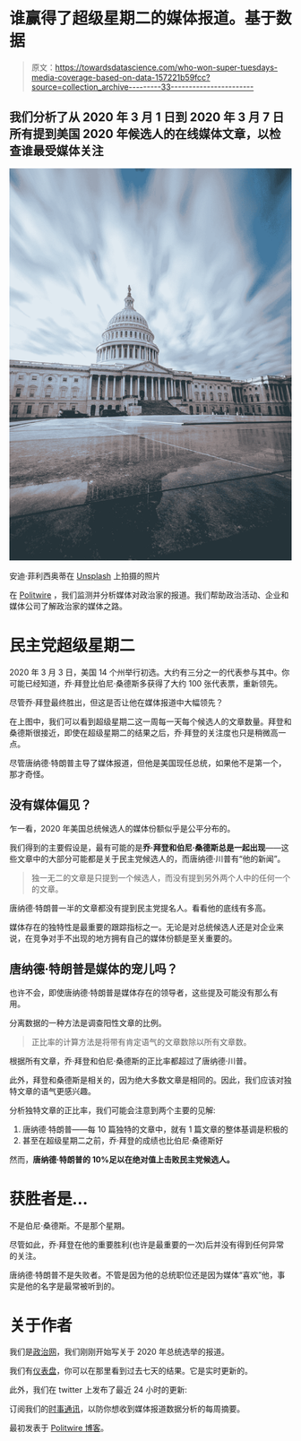 # 谁赢得了超级星期二的媒体报道。基于数据

> 原文：<https://towardsdatascience.com/who-won-super-tuesdays-media-coverage-based-on-data-157221b59fcc?source=collection_archive---------33----------------------->

## 我们分析了从 2020 年 3 月 1 日到 2020 年 3 月 7 日所有提到美国 2020 年候选人的在线媒体文章，以检查谁最受媒体关注

![](img/31c9ae86e9a8c55a8cbbd343cae5ce6a.png)

安迪·菲利西奥蒂在 [Unsplash](https://unsplash.com?utm_source=medium&utm_medium=referral) 上拍摄的照片

在 [Politwire](https://politwire.com/) ，我们监测并分析媒体对政治家的报道。我们帮助政治活动、企业和媒体公司了解政治家的媒体之路。

# 民主党超级星期二

2020 年 3 月 3 日，美国 14 个州举行初选。大约有三分之一的代表参与其中。你可能已经知道，乔·拜登比伯尼·桑德斯多获得了大约 100 张代表票，重新领先。

尽管乔·拜登最终胜出，但这是否让他在媒体报道中大幅领先？

在上图中，我们可以看到超级星期二这一周每一天每个候选人的文章数量。拜登和桑德斯很接近，即使在超级星期二的结果之后，乔·拜登的关注度也只是稍微高一点。

尽管唐纳德·特朗普主导了媒体报道，但他是美国现任总统，如果他不是第一个，那才奇怪。

## 没有媒体偏见？

乍一看，2020 年美国总统候选人的媒体份额似乎是公平分布的。

我们得到的主要假设是，最有可能的是**乔·拜登和伯尼·桑德斯总是一起出现**——这些文章中的大部分可能都是关于民主党候选人的，而唐纳德·川普有“他的新闻”。

> 独一无二的文章是只提到一个候选人，而没有提到另外两个人中的任何一个的文章。

唐纳德·特朗普一半的文章都没有提到民主党提名人。看看他的底线有多高。

媒体存在的独特性是最重要的跟踪指标之一。无论是对总统候选人还是对企业来说，在竞争对手不出现的地方拥有自己的媒体份额是至关重要的。

## 唐纳德·特朗普是媒体的宠儿吗？

也许不会，即使唐纳德·特朗普是媒体存在的领导者，这些提及可能没有那么有用。

分离数据的一种方法是调查阳性文章的比例。

> 正比率的计算方法是将带有肯定语气的文章数除以所有文章数。

根据所有文章，乔·拜登和伯尼·桑德斯的正比率都超过了唐纳德·川普。

此外，拜登和桑德斯是相关的，因为绝大多数文章是相同的。因此，我们应该对独特文章的语气更感兴趣。

分析独特文章的正比率，我们可能会注意到两个主要的见解:

1.  唐纳德·特朗普——每 10 篇独特的文章中，就有 1 篇文章的整体基调是积极的
2.  甚至在超级星期二之前，乔·拜登的成绩也比伯尼·桑德斯好

然而，**唐纳德·特朗普的 10%足以在绝对值上击败民主党候选人。**

# 获胜者是…

不是伯尼·桑德斯。不是那个星期。

尽管如此，乔·拜登在他的重要胜利(也许是最重要的一次)后并没有得到任何异常的关注。

唐纳德·特朗普不是失败者。不管是因为他的总统职位还是因为媒体“喜欢”他，事实是他的名字是最常被听到的。

# 关于作者

我们是[政治网](https://politwire.com/)，我们刚刚开始写关于 2020 年总统选举的报道。

我们有[仪表盘](https://election2020.politwire.com/)，你可以在那里看到过去七天的结果。它是实时更新的。

此外，我们在 twitter 上发布了最近 24 小时的更新:

订阅我们的[时事通讯](https://www.politwire.com/newsletter)，以防你想收到媒体报道数据分析的每周摘要。

最初发表于 [Politwire 博客](https://www.politwire.com/blog/We%20analyzed%20all%20online%20media%20articles%20from%20March%201,%202020%20to%20March%207,%202020%20that%20mention%20US%202020%20candidates%20to%20check%20who%20got%20the%20most%20of%20the%20attention%20from%c2%a0media)。